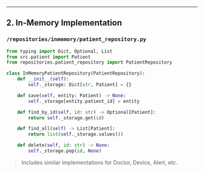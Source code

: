 
---

## 2.  In-Memory Implementation

### `/repositories/inmemory/patient_repository.py`

```python
from typing import Dict, Optional, List
from src.patient import Patient
from repositories.patient_repository import PatientRepository

class InMemoryPatientRepository(PatientRepository):
    def __init__(self):
        self._storage: Dict[str, Patient] = {}

    def save(self, entity: Patient) -> None:
        self._storage[entity.patient_id] = entity

    def find_by_id(self, id: str) -> Optional[Patient]:
        return self._storage.get(id)

    def find_all(self) -> List[Patient]:
        return list(self._storage.values())

    def delete(self, id: str) -> None:
        self._storage.pop(id, None)
```

> Includes similar implementations for Doctor, Device, Alert, etc.

